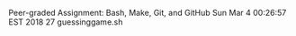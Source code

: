 Peer-graded Assignment: Bash, Make, Git, and GitHub
Sun Mar  4 00:26:57 EST 2018
      27 guessinggame.sh
